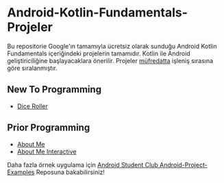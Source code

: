 # Android-Kotlin-Fundamentals-Projeler

Bu repositorie Google'ın tamamıyla ücretsiz olarak sunduğu Android Kotlin Fundamentals içeriğindeki projelerin tamamıdır. Kotlin ile Android geliştiriciliğine başlayacaklara önerilir. Projeler [müfredatta](https://github.com/serkanalc/Android-Kotlin-Fundamentals) işleniş sırasına göre sıralanmıştır.


## New To Programming

- [Dice Roller](https://github.com/serkanalc/Android-Kotlin-Fundamentals-Projeler/tree/main/Dice%20Roller)

## Prior Programming 

- [About Me](https://github.com/serkanalc/Android-Kotlin-Fundamentals-Projeler/tree/main/AboutMe%20-%20Project)
- [About Me Interactive](https://github.com/serkanalc/Android-Kotlin-Fundamentals-Projeler/tree/main/About%20me%20Interactive)


Daha fazla örnek uygulama için [Android Student Club Android-Project-Examples](https://github.com/Android-Student-Club-Turkey/Android-Project-Examples) Reposuna bakabilirsiniz!
